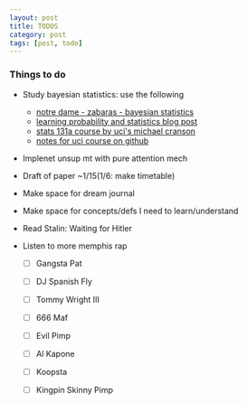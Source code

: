 ```yaml
---
layout: post
title: TODOS
category: post
tags: [post, todo]
---
```


### Things to do

* Study bayesian statistics: use the following
	* [notre dame - zabaras - bayesian statistics](https://www.zabaras.com/statisticalcomputing)
	* [learning probability and statistics blog post](https://h4labs.wordpress.com/2017/12/30/learning-probability-and-statistics/)
	* [stats 131a course by uci's michael cranson](http://ocw.uci.edu/courses/math_131a_introduction_to_probability_and_statistics.html)
	* [notes for uci course on github](https://github.com/melling/MathAndScienceNotes/tree/master/statistics)

* Implenet unsup mt with pure attention mech

* Draft of paper ~1/15(1/6: make timetable)

* Make space for dream journal

* Make space for concepts/defs I need to learn/understand

* Read Stalin: Waiting for Hitler

* Listen to more memphis rap
	- [ ] Gangsta Pat
	- [ ] DJ Spanish Fly
	- [ ] Tommy Wright III
	- [ ] 666 Maf
	- [ ] Evil Pimp
	- [ ] Al Kapone
	- [ ] Koopsta  
	- [ ] Kingpin Skinny Pimp

